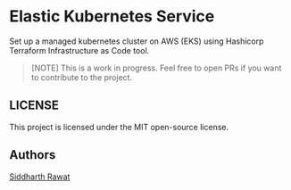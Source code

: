 # Elastic Kubernetes Service

Set up a managed kubernetes cluster on AWS (EKS) using Hashicorp Terraform Infrastructure as Code tool.

> \[NOTE]
> This is a work in progress. Feel free to open PRs if you want to contribute to the project.

## LICENSE

This project is licensed under the MIT open-source license.

## Authors

[Siddharth Rawat](https://github.com/sydrawat01)
